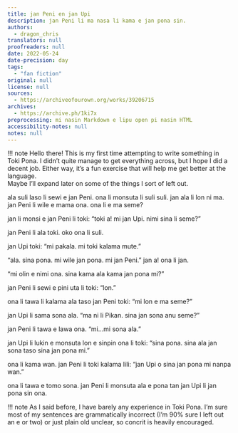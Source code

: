```yaml
---
title: jan Peni en jan Upi
description: jan Peni li ma nasa li kama e jan pona sin.
authors:
  - dragon_chris
translators: null
proofreaders: null
date: 2022-05-24
date-precision: day
tags:
  - "fan fiction"
original: null
license: null
sources:
  - https://archiveofourown.org/works/39206715
archives:
  - https://archive.ph/1ki7x
preprocessing: mi nasin Markdown e lipu open pi nasin HTML
accessibility-notes: null
notes: null
---
```


!!! note
Hello there! This is my first time attempting to write something in Toki Pona. I didn’t quite manage to get everything across, but I hope I did a decent job. Either way, it’s a fun exercise that will help me get better at the language.  
 Maybe I’ll expand later on some of the things I sort of left out.

ala suli laso li sewi e jan Peni. ona li monsuta li suli suli. jan ala li lon ni ma. jan Peni li wile e mama ona. ona li e ma seme?

jan li monsi e jan Peni li toki: “toki a! mi jan Upi. nimi sina li seme?”

jan Peni li ala toki. oko ona li suli.

jan Upi toki: “mi pakala. mi toki kalama mute.”

“ala. sina pona. mi wile jan pona. mi jan Peni.” jan a! ona li jan.

“mi olin e nimi ona. sina kama ala kama jan pona mi?”

jan Peni li sewi e pini uta li toki: “lon.”

ona li tawa li kalama ala taso jan Peni toki: “mi lon e ma seme?”

jan Upi li sama sona ala. “ma ni li Pikan. sina jan sona anu seme?”

jan Peni li tawa e lawa ona. “mi…mi sona ala.”

jan Upi li lukin e monsuta lon e sinpin ona li toki: “sina pona. sina ala jan sona taso sina jan pona mi.”

ona li kama wan. jan Peni li toki kalama lili: “jan Upi o sina jan pona mi nanpa wan.”

ona li tawa e tomo sona. jan Peni li monsuta ala e pona tan jan Upi li jan pona sin ona.

!!! note
As I said before, I have barely any experience in Toki Pona. I’m sure most of my sentences are grammatically incorrect (I’m 90% sure I left out an e or two) or just plain old unclear, so concrit is heavily encouraged.
